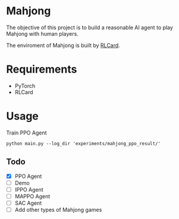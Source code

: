 # Mahjong
The objective of this project is to build a reasonable AI agent to play Mahjong with human players.

The enviroment of Mahjong is built by [RLCard](https://github.com/datamllab/rlcard).

# Requirements
* PyTorch
* RLCard

# Usage
Train PPO Agent
```
python main.py --log_dir 'experiments/mahjong_ppo_result/'
```

## Todo
- [x] PPO Agent
- [ ] Demo
- [ ] IPPO Agent
- [ ] MAPPO Agent
- [ ] SAC Agent
- [ ] Add other types of Mahjong games
